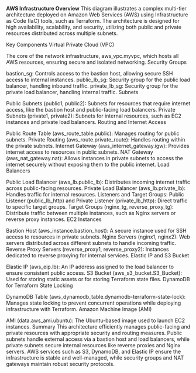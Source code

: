 **AWS Infrastructure Overview**
This diagram illustrates a complex multi-tier architecture deployed on Amazon Web Services (AWS) using Infrastructure as Code (IaC) tools, such as Terraform. The architecture is designed for high availability, scalability, and security, utilizing both public and private resources distributed across multiple subnets.

Key Components
Virtual Private Cloud (VPC)

The core of the network infrastructure, aws_vpc.myvpc, which hosts all AWS resources, ensuring secure and isolated networking.
Security Groups

bastion_sg: Controls access to the bastion host, allowing secure SSH access to internal instances.
public_lb_sg: Security group for the public load balancer, handling inbound traffic.
private_lb_sg: Security group for the private load balancer, handling internal traffic.
Subnets

Public Subnets (public1, public2): Subnets for resources that require internet access, like the bastion host and public-facing load balancers.
Private Subnets (private1, private2): Subnets for internal resources, such as EC2 instances and private load balancers.
Routing and Internet Access

Public Route Table (aws_route_table.public): Manages routing for public subnets.
Private Routing (aws_route.private_route): Handles routing within the private subnets.
Internet Gateway (aws_internet_gateway.igw): Provides internet access to resources in public subnets.
NAT Gateway (aws_nat_gateway.nat): Allows instances in private subnets to access the internet securely without exposing them to the public internet.
Load Balancers

Public Load Balancer (aws_lb.public_lb): Distributes incoming internet traffic across public-facing resources.
Private Load Balancer (aws_lb.private_lb): Handles traffic for internal resources.
Listeners and Target Groups:
Public Listener (public_lb_http) and Private Listener (private_lb_http): Direct traffic to specific target groups.
Target Groups (nginx_tg, reverse_proxy_tg): Distribute traffic between multiple instances, such as Nginx servers or reverse proxy instances.
EC2 Instances

Bastion Host (aws_instance.bastion_host): A secure instance used for SSH access to resources in private subnets.
Nginx Servers (nginx1, nginx2): Web servers distributed across different subnets to handle incoming traffic.
Reverse Proxy Servers (reverse_proxy1, reverse_proxy2): Instances dedicated to reverse proxying for internal services.
Elastic IP and S3 Bucket

Elastic IP (aws_eip.lb): An IP address assigned to the load balancer to ensure consistent public access.
S3 Bucket (aws_s3_bucket.S3_Bucket): Used for storing static assets or for storing Terraform state files.
DynamoDB for Terraform State Locking

DynamoDB Table (aws_dynamodb_table.dynamodb-terraform-state-lock): Manages state locking to prevent concurrent operations while deploying infrastructure with Terraform.
Amazon Machine Image (AMI)

AMI (data.aws_ami.ubuntu): The Ubuntu-based image used to launch EC2 instances.
Summary
This architecture efficiently manages public-facing and private resources with appropriate security and routing measures. Public subnets handle external access via a bastion host and load balancers, while private subnets secure internal resources like reverse proxies and Nginx servers. AWS services such as S3, DynamoDB, and Elastic IP ensure the infrastructure is stable and well-managed, while security groups and NAT gateways maintain robust security protocols.
